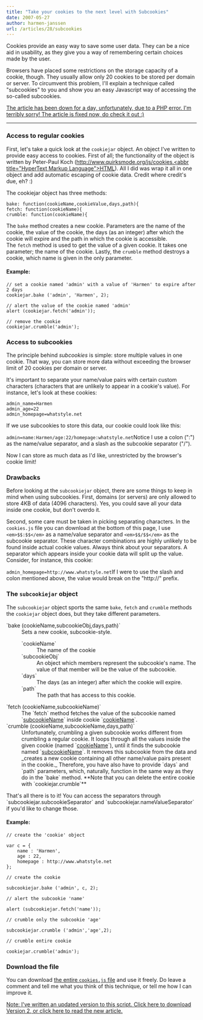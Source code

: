 ```yaml
---
title: "Take your cookies to the next level with Subcookies"
date: 2007-05-27
author: harmen-janssen
url: /articles/28/subcookies
---
```


<p>Cookies provide an easy way to save some user data. They can be a nice aid in usability, as they give you a way of remembering certain choices made by the user.</p>
<p>Browsers have placed some restrictions on the storage capacity of a cookie, though. They usually allow only 20 cookies to be stored per domain or server. To circumvent this problem, I'll explain a technique called "subcookies" to you and show you an easy Javascript way of accessing the so-called subcookies.</p>
<ins datetime="2007-05-28">The article has been down for a day, unfortunately, due to a <abbr title="Php: Hypertext Preprocessor">PHP</abbr> error. I'm terribly sorry! The article is fixed now, do check it out :)</ins>

---

### Access to regular cookies

First, let's take a quick look at the `cookiejar` object. An object I've written to provide easy access to cookies. First of all; the functionality of the object is written by Peter-Paul Koch ([http://www.quirksmode.org/js/cookies.<abbr title="HyperText Markup Language"><abbr title="HyperText Markup Language">HTML</abbr></abbr>](http://www.quirksmode.org/js/cookies.html)). All I did was wrap it all in one object and add automatic escaping of cookie data. Credit where credit's due, eh? :)

The cookiejar object has three methods:

```
bake: function(cookieName,cookieValue,days,path){
fetch: function(cookieName){
crumble: function(cookieName){
```

The `bake` method creates a new cookie. Parameters are the name of the cookie, the value of the cookie, the days (as an integer) after which the cookie will expire and the path in which the cookie is accessible.  
 The `fetch` method is used to get the value of a given cookie. It takes one parameter; the name of the cookie. Lastly, the `crumble` method destroys a cookie, which name is given in the only parameter.

#### Example:

```
// set a cookie named 'admin' with a value of 'Harmen' to expire after 2 days
cookiejar.bake ('admin', 'Harmen', 2);

// alert the value of the cookie named 'admin'
alert (cookiejar.fetch('admin'));

// remove the cookie
cookiejar.crumble('admin');
```

### Access to subcookies

The principle behind <dfn>subcookies</dfn> is simple: store multiple values in one cookie. That way, you can store more data without exceeding the browser limit of 20 cookies per domain or server.

It's important to separate your name/value pairs with certain custom characters (characters that are unlikely to appear in a cookie's value). For instance, let's look at these cookies:

```
admin_name=Harmen
admin_age=22
admin_homepage=whatstyle.net
```

If we use subcookies to store this data, our cookie could look like this:

`admin=name:Harmen/age:22/homepage:whatstyle.net`Notice I use a colon (":") as the name/value separator, and a slash as the subcookie separator ("/").

Now I can store as much data as I'd like, unrestricted by the browser's cookie limit!

### Drawbacks

Before looking at the `subcookiejar` object, there are some things to keep in mind when using subcookies. First, domains (or servers) are only allowed to store 4KB of data (4096 characters). Yes, you could save all your data inside one cookie, but don't overdo it.

Second, some care must be taken in picking separating characters. In the `cookies.js` file you can download at the bottom of this page, I use `<em>$$:$$</em>` as a name/value separator and `<em>$$/$$</em>` as the subcookie separator. These character combinations are highly unlikely to be found inside actual cookie values. Always think about your separators. A separator which appears inside your cookie data will split up the value. Consider, for instance, this cookie:

`admin_homepage=http://www.whatstyle.net`If I were to use the slash and colon mentioned above, the value would break on the "http://" prefix.

### The `subcookiejar` object

The `subcookiejar` object sports the same `bake`, `fetch` and `crumble` methods the `cookiejar` object does, but they take different parameters.

 <dl> <dt>`bake (cookieName,subcookieObj,days,path)`</dt> <dd>Sets a new cookie, subcookie-style. <dl> <dt>`cookieName`</dt> <dd>The name of the cookie</dd> <dt>`subcookieObj`</dt> <dd>An object which members represent the subcookie's name. The value of that member will be the value of the subcookie.</dd> <dt>`days`</dt> <dd>The days (as an integer) after which the cookie will expire.</dd> <dt>`path`</dt> <dd>The path that has access to this cookie.</dd> </dl> </dd> <dt>`fetch (cookieName,subcookieName)`</dt> <dd>The `fetch` method fetches the value of the subcookie named `<ins>subcookieName</ins>` inside cookie `<ins>cookieName</ins>`.</dd> <dt>`crumble (cookieName,subcookieName,days,path)`</dt> <dd>Unfortunately, crumbling a given subcookie works different from crumbling a regular cookie. It loops through all the values inside the given cookie (named `<ins>cookieName</ins>`), until it finds the subcookie named `<ins>subcookieName</ins>`. It removes this subcookie from the data and _creates a new cookie containing all other name/value pairs present in the cookie._ Therefore, you have also have to provide `days` and `path` parameters, which, naturally, function in the same way as they do in the `bake` method. **Note that you can delete the entire cookie with `cookiejar.crumble`**</dd> </dl>That's all there is to it! You can access the separators through `subcookiejar.subcookieSeparator` and `subcookiejar.nameValueSeparator` if you'd like to change those.

#### Example:

```
// create the 'cookie' object

var c = {
	name : 'Harmen',
	age : 22,
	homepage : http://www.whatstyle.net
};

// create the cookie

subcookiejar.bake ('admin', c, 2);

// alert the subcookie 'name'

alert (subcookiejar.fetch('name'));

// crumble only the subcookie 'age'

subcookiejar.crumble ('admin','age',2);

// crumble entire cookie

cookiejar.crumble('admin');
```

### Download the file

You can download [the entire `cookies.js` file](http://www.whatstyle.net/examples/cookies.js) and use it freely. Do leave a comment and tell me what you think of this technique, or tell me how I can improve it.

<ins datetime="2008-05-09">Note: I've written an updated version to this script. [Click here to download Version 2](http://www.whatstyle.net/examples/cookies2.js), or [click here to read the new article.](http://www.whatstyle.net/articles/46/subcookies_v2/)</ins>

